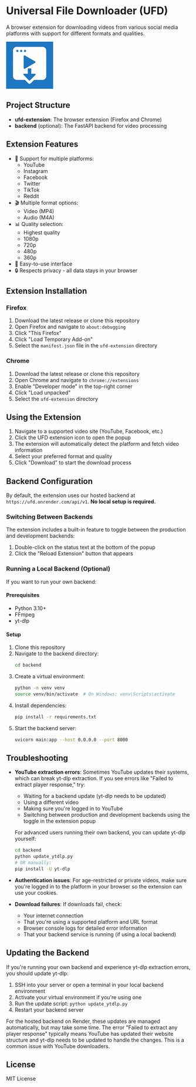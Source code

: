 # Universal File Downloader (UFD)

A browser extension for downloading videos from various social media platforms with support for different formats and qualities.

![UFD Logo](ufd-extension/icons/icon128.png)

## Project Structure

- **ufd-extension**: The browser extension (Firefox and Chrome)
- **backend** (optional): The FastAPI backend for video processing

## Extension Features

- 🎥 Support for multiple platforms:
  - YouTube
  - Instagram
  - Facebook
  - Twitter
  - TikTok
  - Reddit
- 🎬 Multiple format options:
  - Video (MP4)
  - Audio (M4A)
- 📊 Quality selection:
  - Highest quality
  - 1080p
  - 720p
  - 480p
  - 360p
- 🚀 Easy-to-use interface
- 🔒 Respects privacy - all data stays in your browser

## Extension Installation

### Firefox

1. Download the latest release or clone this repository
2. Open Firefox and navigate to `about:debugging`
3. Click "This Firefox"
4. Click "Load Temporary Add-on"
5. Select the `manifest.json` file in the `ufd-extension` directory

### Chrome

1. Download the latest release or clone this repository
2. Open Chrome and navigate to `chrome://extensions`
3. Enable "Developer mode" in the top-right corner
4. Click "Load unpacked"
5. Select the `ufd-extension` directory

## Using the Extension

1. Navigate to a supported video site (YouTube, Facebook, etc.)
2. Click the UFD extension icon to open the popup
3. The extension will automatically detect the platform and fetch video information
4. Select your preferred format and quality
5. Click "Download" to start the download process

## Backend Configuration

By default, the extension uses our hosted backend at `https://ufd.onrender.com/api/v1`. **No local setup is required.**

### Switching Between Backends

The extension includes a built-in feature to toggle between the production and development backends:

1. Double-click on the status text at the bottom of the popup
2. Click the "Reload Extension" button that appears

### Running a Local Backend (Optional)

If you want to run your own backend:

#### Prerequisites
- Python 3.10+
- FFmpeg
- yt-dlp

#### Setup
1. Clone this repository
2. Navigate to the backend directory:
   ```bash
   cd backend
   ```
3. Create a virtual environment:
   ```bash
   python -m venv venv
   source venv/bin/activate  # On Windows: venv\Scripts\activate
   ```
4. Install dependencies:
   ```bash
   pip install -r requirements.txt
   ```
5. Start the backend server:
   ```bash
   uvicorn main:app --host 0.0.0.0 --port 8000
   ```

## Troubleshooting

- **YouTube extraction errors**: Sometimes YouTube updates their systems, which can break yt-dlp extraction. If you see errors like "Failed to extract player response," try:
  - Waiting for a backend update (yt-dlp needs to be updated)
  - Using a different video
  - Making sure you're logged in to YouTube
  - Switching between production and development backends using the toggle in the extension popup
  
  For advanced users running their own backend, you can update yt-dlp yourself:
  ```bash
  cd backend
  python update_ytdlp.py
  # OR manually:
  pip install -U yt-dlp
  ```
  
- **Authentication issues**: For age-restricted or private videos, make sure you're logged in to the platform in your browser so the extension can use your cookies.

- **Download failures**: If downloads fail, check:
  - Your internet connection
  - That you're using a supported platform and URL format
  - Browser console logs for detailed error information
  - That your backend service is running (if using a local backend)

## Updating the Backend

If you're running your own backend and experience yt-dlp extraction errors, you should update yt-dlp:

1. SSH into your server or open a terminal in your local backend environment
2. Activate your virtual environment if you're using one
3. Run the update script: `python update_ytdlp.py`
4. Restart your backend server

For the hosted backend on Render, these updates are managed automatically, but may take some time. The error "Failed to extract any player response" typically means YouTube has updated their website structure and yt-dlp needs to be updated to handle the changes. This is a common issue with YouTube downloaders.

## License

MIT License 
